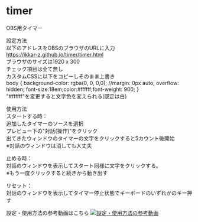 # timer  
OBS用タイマー  
  
設定方法  
以下のアドレスをOBSのブラウザのURLに入力  
https://ikkar-z.github.io/timer/timer.html  
ブラウザのサイズは1920 x 300  
チェック項目は全て無し  
カスタムCSSに以下をコピーしそのまま上書き  
body { background-color: rgba(0, 0, 0,0); //margin: 0px auto; overflow: hidden; font-size:18em;color:#ffffff;font-weight: 900; }  
"#ffffff"を変更すると文字色を変えられる(既定は白)  
  
使用方法  
スタートする時：  
追加したタイマーのソースを選択  
プレビュー下の"対話(操作)"をクリック  
出てきたウィンドウのタイマーの文字をクリックすると5カウント後開始  
※対話のウィンドウは消しても大丈夫  
  
止める時：  
対話のウィンドウを表示してスタート同様に文字をクリックする。  
※もう一度クリックすると続きから動き出す  
  
リセット：  
対話のウィンドウを表示してタイマー停止状態でキーボードのいずれかのキー押す  
  
設定・使用方法の参考動画はこちら
[![設定・使用方法の参考動画](https://user-images.githubusercontent.com/122454789/213174578-40f087a7-9392-4301-98c3-8aff647fd536.png)](https://youtu.be/vaROzkrFeGo)

